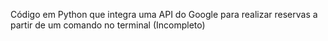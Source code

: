 Código em Python que integra uma API do Google para realizar reservas a partir de um comando no terminal (Incompleto)
